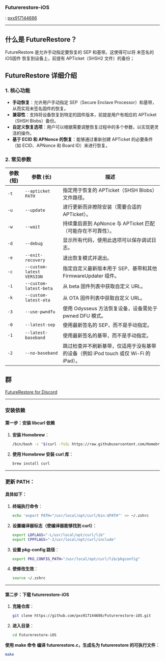 ### Futurerestore-iOS

: [pxx917144686](https://github.com/pxx917144686)

---

## 什么是 FutureRestore？

FutureRestore 是允许手动指定要恢复的 SEP 和基带。这使得可以将  未签名的iOS固件  恢复到设备上，前提有 APTicket（SHSH2 文件）的备份；


## FutureRestore 详细介绍

### 1. 核心功能

- **手动恢复**：允许用户手动指定 SEP（Secure Enclave Processor）和基带，从而实现未签名固件的恢复。
- **兼容性**：支持将设备恢复到特定的固件版本，前提是用户有相应的 APTicket（SHSH Blobs）备份。
- **自定义恢复选项**：用户可以根据需要调整恢复过程中的多个参数，以实现更灵活的操作。
- **基于 ECID 和 APNonce 的恢复**：能够通过重新创建 APTicket 的必要条件（如 ECID、APNonce 和 Board ID）来进行恢复。

### 2. 常见参数

| 参数 (短) | 参数 (长)                          | 描述                                                                                           |
|-----------|-----------------------------------|------------------------------------------------------------------------------------------------|
| `-t`      | `--apticket PATH`                 | 指定用于恢复的 APTicket（SHSH Blobs）文件路径。                                            |
| `-u`      | `--update`                        | 进行更新而非擦除安装（需要合适的 APTicket）。                                              |
| `-w`      | `--wait`                          | 持续重启直到 ApNonce 与 APTicket 匹配（可能存在不可靠性）。                                 |
| `-d`      | `--debug`                         | 显示所有代码，使用此选项可以保存调试日志。                                                  |
| `-e`      | `--exit-recovery`                | 退出恢复模式并退出。                                                                          |
| `-c`      | `--custom-latest VERSION`        | 指定自定义最新版本用于 SEP、基带和其他 FirmwareUpdater 组件。                                 |
| `-i`      | `--custom-latest-beta`           | 从 beta 固件列表中获取自定义 URL。                                                            |
| `-k`      | `--custom-latest-ota`            | 从 OTA 固件列表中获取自定义 URL。                                                             |
| `-3`      | `--use-pwndfu`                   | 使用 Odysseus 方法恢复设备，设备需处于 pwned DFU 模式。                                      |
| `-0`      | `--latest-sep`                   | 使用最新签名的 SEP，而不是手动指定。                                                         |
| `-1`      | `--latest-baseband`              | 使用最新签名的基带，而不是手动指定。                                                         |
| `-2`      | `--no-baseband`                  | 跳过检查并不刷新基带，仅适用于没有基带的设备（例如 iPod touch 或仅 Wi-Fi 的 iPad）。       |


## 群

[FutureRestore for Discord](https://discord.com/invite/96wCSnwYVX)

---

### 安装依赖

#### 第一步：安装 libcurl 依赖

1. **安装 Homebrew**：
   ```bash
   /bin/bash -c "$(curl -fsSL https://raw.githubusercontent.com/Homebrew/install/HEAD/install.sh)"

2. **使用 Homebrew 安装 curl 库**：
   ```bash
   brew install curl

---

### **更新 PATH**：

#### 具体如下：

1. **终端执行命令**：
   ```bash
   echo 'export PATH="/usr/local/opt/curl/bin:$PATH"' >> ~/.zshrc

2. **设置编译器标志（使编译器能够找到 curl）**：
   ```bash
   export LDFLAGS="-L/usr/local/opt/curl/lib"
   export CPPFLAGS="-I/usr/local/opt/curl/include"

3. **设置 pkg-config 路径**：
   ```bash
   export PKG_CONFIG_PATH="/usr/local/opt/curl/lib/pkgconfig"


4. **使修改生效**：
   ```bash
   source ~/.zshrc

---

#### 第二步：下载 futurerestore-iOS

1. **克隆仓库**：
   ```bash
   git clone https://github.com/pxx917144686/Futurerestore-iOS.git
   
2. **进入目录**：
   ```bash
   cd Futurerestore-iOS

**使用 make 命令**
**编译 futurerestore.c，生成名为 futurerestore 的可执行文件**：
   ```bash
make

